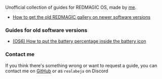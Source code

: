Unofficial collection of guides for REDMAGIC OS, made by [me](https://github.com/TheRealCrazyfuy).

- [How to get the old REDMAGIC gallery on newer software versions](GetOldGallery.md)

### Guides for old software versions
- [(OS6) How to put the battery percentage inside the battery icon](PercentageInsideBatteryIcon.md)


### Contact me
If you think there's something wrong or want to request a guide, you can contact me on [GitHub](https://github.com/TheRealCrazyfuy) or as `realabeja` on Discord